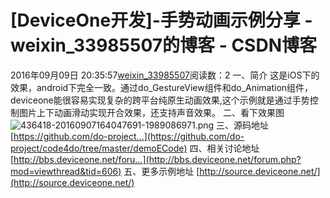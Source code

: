 # [DeviceOne开发]-手势动画示例分享 - weixin_33985507的博客 - CSDN博客
2016年09月09日 20:35:57[weixin_33985507](https://me.csdn.net/weixin_33985507)阅读数：2
一、简介
这是iOS下的效果，android下完全一致。通过do_GestureView组件和do_Animation组件，deviceone能很容易实现复杂的跨平台纯原生动画效果,这个示例就是通过手势控制图片上下动画滑动实现开合效果，还支持声音效果。
二、看下效果图
![436418-20160907164047691-1989086971.png](https://image-static.segmentfault.com/233/176/2331763731-5755424fc0d5f_articlex)
三、源码地址
[https://github.com/do-project...](https://github.com/do-project/code4do/tree/master/demoECode)
四、相关讨论地址
[http://bbs.deviceone.net/foru...](http://bbs.deviceone.net/forum.php?mod=viewthread&tid=606)
五、更多示例地址
[http://source.deviceone.net/](http://source.deviceone.net/)

